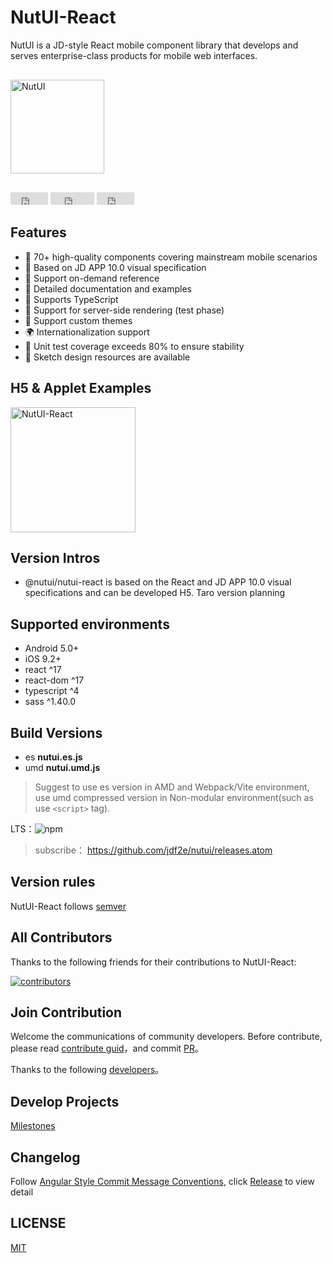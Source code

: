 # NutUI-React

NutUI is a JD-style React mobile component library that develops and serves enterprise-class products for mobile web interfaces.

<div style="margin:30px 0;">
    <img src="https://img14.360buyimg.com/imagetools/jfs/t1/167902/2/8762/791358/603742d7E9b4275e3/e09d8f9a8bf4c0ef.png" width="150" alt="NutUI">
</div>

<iframe src="https://ghbtns.com/github-btn.html?user=jdf2e&repo=nutui-react&type=star&count=true" frameborder="0" scrolling="0" width="60px" height="20px"></iframe>

<iframe src="https://ghbtns.com/github-btn.html?user=jdf2e&repo=nutui-react&type=watch&count=true&v=2" frameborder="0" scrolling="0" width="70px" height="20px"></iframe>

<iframe src="https://ghbtns.com/github-btn.html?user=jdf2e&repo=nutui-react&type=fork&count=true" frameborder="0" scrolling="0" width="60px" height="20px"></iframe>

## Features

* 🚀 70+ high-quality components covering mainstream mobile scenarios
* 📖 Based on JD APP 10.0 visual specification
* 🍭 Support on-demand reference
* 📖 Detailed documentation and examples
* 💪 Supports TypeScript
* 💪 Support for server-side rendering (test phase)
* 🍭 Support custom themes
* 🌍 Internationalization support
* 🍭 Unit test coverage exceeds 80% to ensure stability
* 📖 Sketch design resources are available

## H5 & Applet Examples

<img src="https://img12.360buyimg.com/imagetools/jfs/t1/202336/18/18586/7437/61b832ccE0b13d53d/18605da7232a5a0e.png" width="200" alt="NutUI-React" />


## Version Intros

- @nutui/nutui-react is based on the React and JD APP 10.0 visual specifications and can be developed H5. Taro version planning

## Supported environments

* Android 5.0+
* iOS 9.2+
* react ^17
* react-dom ^17
* typescript ^4
* sass ^1.40.0

## Build Versions

* es **nutui.es.js**
* umd **nutui.umd.js**

> Suggest to use es version in AMD and Webpack/Vite environment, use umd compressed version in Non-modular environment(such as use `<script>` tag).

LTS：![npm](https://img.shields.io/npm/v/@nutui/nutui-react.svg)

> subscribe： https://github.com/jdf2e/nutui/releases.atom

## Version rules

NutUI-React follows [semver](https://semver.org/) 


## All Contributors

Thanks to the following friends for their contributions to NutUI-React:

<a href="https://github.com/jdf2e/nutui-react/graphs/contributors">
  <img src="https://opencollective.com/nutui-react/contributors.svg?width=890&button=false" alt="contributors">
</a>

## Join Contribution

Welcome the communications of community developers. Before contribute, please read [contribute guid](https://nutui.jd.com/#/zh-CN/guide/contributing)，and commit [PR](https://github.com/jdf2e/nutui-react/pulls)。

Thanks to the following [developers](https://github.com/jdf2e/nutui-react/graphs/contributors)。

## Develop Projects

[Milestones](https://github.com/jdf2e/nutui-react/projects)

## Changelog

Follow [Angular Style Commit Message Conventions](https://gist.github.com/stephenparish/9941e89d80e2bc58a153), click [Release](https://github.com/jdf2e/nutui-react/releases) to view detail

## LICENSE

[MIT](https://zh.wikipedia.org/wiki/MIT%E8%A8%B1%E5%8F%AF%E8%AD%89)
